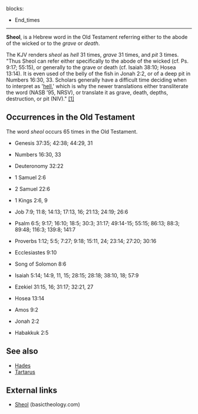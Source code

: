 blocks:
- End_times
---
**Sheol**, is a Hebrew word in the Old Testament referring either
to the abode of the wicked or to the *grave* or *death*.

The KJV renders *sheol* as *hell* 31 times, *grave* 31 times, and
*pit* 3 times. "Thus Sheol can refer either specifically to the
abode of the wicked (cf. Ps. 9:17; 55:15), or generally to the
grave or death (cf. Isaiah 38:10; Hosea 13:14). It is even used of
the belly of the fish in Jonah 2:2, or of a deep pit in Numbers
16:30, 33. Scholars generally have a difficult time deciding when
to interpret as '[hell](Hell "Hell"),' which is why the newer
translations either transliterate the word (NASB ’95, NRSV), or
translate it as grave, death, depths, destruction, or pit (NIV)."
[[1]](http://www.basictheology.com/definitions/Sheol/)

## Occurrences in the Old Testament

The word *sheol* occurs 65 times in the Old Testament.

-   Genesis 37:35; 42:38; 44:29, 31
-   Numbers 16:30, 33
-   Deuteronomy 32:22
-   1 Samuel 2:6
-   2 Samuel 22:6
-   1 Kings 2:6, 9
-   Job 7:9; 11:8; 14:13; 17:13, 16; 21:13; 24:19; 26:6
-   Psalm 6:5; 9:17; 16:10; 18:5; 30:3; 31:17; 49:14-15; 55:15;
    86:13; 88:3; 89:48; 116:3; 139:8; 141:7
-   Proverbs 1:12; 5:5; 7:27; 9:18; 15:11, 24; 23:14; 27:20; 30:16

-   Ecclesiastes 9:10
-   Song of Solomon 8:6
-   Isaiah 5:14; 14:9, 11, 15; 28:15; 28:18; 38:10, 18; 57:9
-   Ezekiel 31:15, 16; 31:17; 32:21, 27
-   Hosea 13:14
-   Amos 9:2
-   Jonah 2:2
-   Habakkuk 2:5

## See also

-   [Hades](Hades "Hades")
-   [Tartarus](Tartarus "Tartarus")

## External links

-   [Sheol](http://www.basictheology.com/definitions/Sheol/)
    (basictheology.com)



